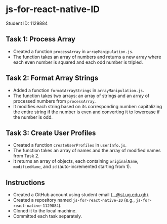 # js-for-react-native-ID

Student ID: 1129884

## Task 1: Process Array
- Created a function `processArray` in `arrayManipulation.js`.
- The function takes an array of numbers and returns a new array where each even number is squared and each odd number is tripled.

## Task 2: Format Array Strings
- Added a function `formatArrayStrings` in `arrayManipulation.js`.
- The function takes two arrays: an array of strings and an array of processed numbers from `processArray`.
- It modifies each string based on its corresponding number: capitalizing the entire string if the number is even and converting it to lowercase if the number is odd.

## Task 3: Create User Profiles
- Created a function `createUserProfiles` in `userInfo.js`.
- The function takes an array of names and the array of modified names from Task 2.
- It returns an array of objects, each containing `originalName`, `modifiedName`, and `id` (auto-incremented starting from 1).

## Instructions
- Created a GitHub account using student email (...@st.ug.edu.gh).
- Created a repository named `js-for-react-native-ID` (e.g., `js-for-react-native-1129884`).
- Cloned it to the local machine.
- Committed each task separately.
